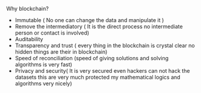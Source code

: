 Why blockchain?

* Immutable ( No one can change the data and manipulate it )
* Remove the intermediatory ( It is the direct process no intermediate person or contact is involved)
* Auditability 
* Transparency and trust ( every thing in the blockchain is crystal clear no hidden things are their in blockchain)
* Speed of reconciliation (speed of giving solutions and solving algorithms is very fast)
* Privacy and security( It is very secured even hackers can not hack the datasets this are very much protected my mathematical logics and algorithms very nicely)


